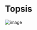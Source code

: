 # Topsis
![image](https://github.com/Noor291/Topsis/assets/78134535/85558fe3-10b9-4a83-a86c-b6ae642221b1)

